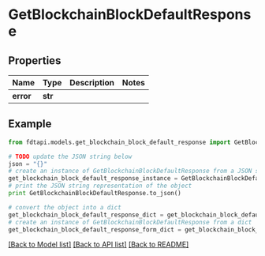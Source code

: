 # GetBlockchainBlockDefaultResponse


## Properties
Name | Type | Description | Notes
------------ | ------------- | ------------- | -------------
**error** | **str** |  | 

## Example

```python
from fdtapi.models.get_blockchain_block_default_response import GetBlockchainBlockDefaultResponse

# TODO update the JSON string below
json = "{}"
# create an instance of GetBlockchainBlockDefaultResponse from a JSON string
get_blockchain_block_default_response_instance = GetBlockchainBlockDefaultResponse.from_json(json)
# print the JSON string representation of the object
print GetBlockchainBlockDefaultResponse.to_json()

# convert the object into a dict
get_blockchain_block_default_response_dict = get_blockchain_block_default_response_instance.to_dict()
# create an instance of GetBlockchainBlockDefaultResponse from a dict
get_blockchain_block_default_response_form_dict = get_blockchain_block_default_response.from_dict(get_blockchain_block_default_response_dict)
```
[[Back to Model list]](../README.md#documentation-for-models) [[Back to API list]](../README.md#documentation-for-api-endpoints) [[Back to README]](../README.md)


